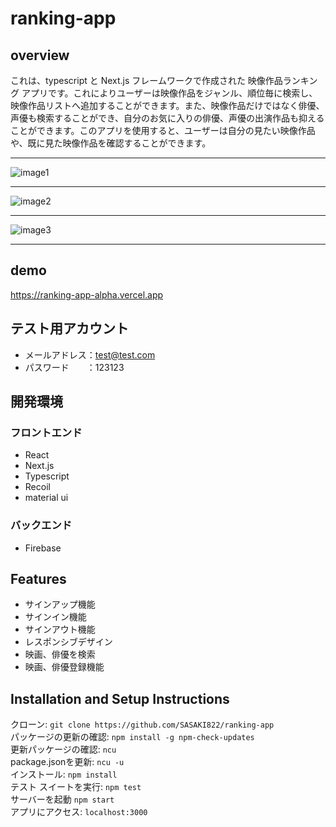 # ranking-app
## overview
これは、typescript と Next.js フレームワークで作成された 映像作品ランキング アプリです。これによりユーザーは映像作品をジャンル、順位毎に検索し、映像作品リストへ追加することができます。また、映像作品だけではなく俳優、声優も検索することができ、自分のお気に入りの俳優、声優の出演作品も抑えることができます。このアプリを使用すると、ユーザーは自分の見たい映像作品や、既に見た映像作品を確認することができます。
***
![image1](https://user-images.githubusercontent.com/104541982/222117961-c7e54ad7-7ebf-4fb2-95b0-097c6a7a7799.png)  
***
![image2](https://user-images.githubusercontent.com/104541982/222118496-e69fb11d-037a-4682-b781-6adf129b8e37.png)  
***
![image3](https://user-images.githubusercontent.com/104541982/222118507-61d4a1cf-3832-4fdf-af7c-104476bd9335.png)   
***
## demo
https://ranking-app-alpha.vercel.app

## テスト用アカウント
- メールアドレス：test@test.com　　
- パスワード　　：123123  
## 開発環境  
### フロントエンド
- React
- Next.js
- Typescript
- Recoil
- material ui
### バックエンド
- Firebase
## Features
- サインアップ機能
- サインイン機能
- サインアウト機能
- レスポンシブデザイン
- 映画、俳優を検索
- 映画、俳優登録機能  

## Installation and Setup Instructions
クローン: `git clone https://github.com/SASAKI822/ranking-app`  
パッケージの更新の確認: `npm install -g npm-check-updates`  
更新パッケージの確認: `ncu`  
package.jsonを更新: `ncu -u`  
インストール: `npm install`  
テスト スイートを実行: `npm test`  
サーバーを起動 `npm start`  
アプリにアクセス: `localhost:3000`  
